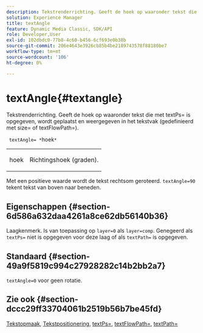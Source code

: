 ```yaml
---
description: Tekstrenderrichting. Geeft de hoek op waaronder tekst die met textPs= is opgegeven, wordt geplaatst en weergegeven in het tekstvak (gedefinieerd met size= of textFlowPath=).
solution: Experience Manager
title: textAngle
feature: Dynamic Media Classic, SDK/API
role: Developer,User
exl-id: 102dbdc0-77b8-4c60-b456-6cf693e0b38b
source-git-commit: 206e4643e3926cb85b4be2189743578f88180be7
workflow-type: tm+mt
source-wordcount: '106'
ht-degree: 0%

---
```


# textAngle{#textangle}

Tekstrenderrichting. Geeft de hoek op waaronder tekst die met textPs= is opgegeven, wordt geplaatst en weergegeven in het tekstvak (gedefinieerd met size= of textFlowPath=).

` textAngle= *`hoek`*`

<table id="simpletable_40832AC4B43A458CA69B225768124F58"> 
 <tr class="strow"> 
  <td class="stentry"> <p> <span class="varname"> hoek  </span> </p> </td> 
  <td class="stentry"> <p>Richtingshoek (graden). </p> </td> 
 </tr> 
</table>

Met een positieve waarde wordt de tekst rechtsom geroteerd. `textAngle=90` tekent tekst van boven naar beneden.

## Eigenschappen {#section-6d586a632daa4261a8ce62db56140b36}

Laagkenmerk. Is van toepassing op `layer=0` als `layer=comp`. Genegeerd als `textPs=` niet is opgegeven voor deze laag of als `textPath=` is opgegeven.

## Standaard {#section-49a9f5819c994c27928282c14b2bb2a7}

`textAngle=0` voor geen rotatie.

## Zie ook {#section-dccc29ff33704061b2519b56b7be45fd}

[Tekstopmaak](../../../../../is-api/http-ref/image-serving-api-ref/c-http-protocol-reference/c-text-formatting/c-text-formatting.md#concept-0d3136db7f6f49668274541cd4b6364c),  [Tekstpositionering](../../../../../is-api/http-ref/image-serving-api-ref/c-http-protocol-reference/c-text-formatting/r-text-positioning.md#reference-f647443d92914f4b89a7cc5a83267d87),  [textPs=](../../../../../is-api/http-ref/image-serving-api-ref/c-http-protocol-reference/c-command-reference/r-textps.md#reference-4209a2a6169f44278da2647cfb0cd767),  [textFlowPath=](../../../../../is-api/http-ref/image-serving-api-ref/c-http-protocol-reference/c-command-reference/r-textflowpath.md#reference-0b8d9493d71342f0b6a64a6d221584ef),  [textPath=](../../../../../is-api/http-ref/image-serving-api-ref/c-http-protocol-reference/c-command-reference/r-textpath.md#reference-b09cc0902dff4725bdb54d5da4076ccd)

